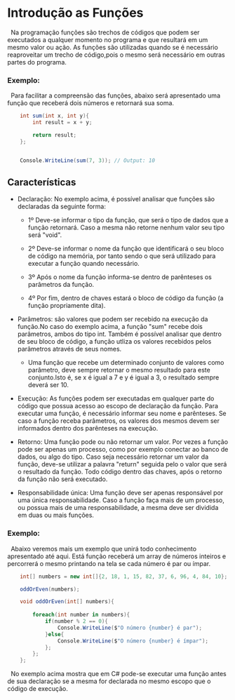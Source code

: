 # Introdução as Funções

&nbsp; Na programação funções são trechos de códigos que podem ser executados a qualquer momento no programa e que resultará em um mesmo valor ou ação. As funções são utilizadas quando se é necessário reaproveitar um trecho de código,pois o mesmo será necessário em outras partes do programa.

### Exemplo:

&nbsp; Para facilitar a compreensão das funções, abaixo será apresentado uma função que receberá dois números e retornará sua soma.

```csharp
    int sum(int x, int y){
        int result = x + y;

        return result;
    };


    Console.WriteLine(sum(7, 3)); // Output: 10

```


## Características

* Declaração: No exemplo acima, é possível analisar que funções são declaradas da seguinte forma:
    - 1º Deve-se informar o tipo da função, que será o tipo de dados que a função retornará. Caso a mesma não retorne nenhum valor seu tipo será "void".
    
    - 2º Deve-se informar o nome da função que identificará o seu bloco de código na memória, por tanto sendo o que será utilizado para executar a função quando necessário.
    
    - 3º Após o nome da função informa-se dentro de parênteses os parâmetros da função.
    
    - 4º Por fim, dentro de chaves estará o bloco de código da função (a função propriamente dita).

* Parâmetros: são valores que podem ser recebido na execução da função.No caso do exemplo acima, a função "sum" recebe dois parâmetros, ambos do tipo int. Também é possível analisar que dentro de seu bloco de código, a função utliza os valores recebidos pelos parâmetros através de seus nomes. 

    - Uma função que recebe um determinado conjunto de valores como parâmetro, deve sempre retornar o mesmo resultado para este conjunto.Isto é, se x é igual a 7 e y é igual a 3, o resultado sempre deverá ser 10.

* Execução:  As funções podem ser executadas em qualquer parte do código que possua acesso ao escopo de declaração da função. Para executar uma função, é necessário informar seu nome e parênteses. Se caso a função receba parâmetros, os valores dos mesmos devem ser informados dentro dos parênteses na execução.

* Retorno: Uma função pode ou não retornar um valor. Por vezes a função pode ser apenas um processo, como por exemplo conectar ao banco de dados, ou algo do tipo. Caso seja necessário retornar um valor da função, deve-se utilizar a palavra "return" seguida pelo o valor que será o resultado da função. Todo código dentro das chaves, após o retorno da função não será executado.

* Responsabilidade única: Uma função deve ser apenas responsável por uma única responsabilidade. Caso a função faça mais de um processo, ou possua mais de uma responsabilidade, a mesma deve ser dividida em duas ou mais funções. 


### Exemplo:

&nbsp; Abaixo veremos mais um exemplo que unirá todo conhecimento apresentado até aqui. Está função receberá um array de números inteiros e percorrerá o mesmo printando na tela se cada número é par ou ímpar.

```csharp
    int[] numbers = new int[]{2, 18, 1, 15, 82, 37, 6, 96, 4, 84, 10};

    oddOrEven(numbers);

    void oddOrEven(int[] numbers){
        
        foreach(int number in numbers){
            if(number % 2 == 0){
                Console.WriteLine($"O número {number} é par");
            }else{
                Console.WriteLine($"O número {number} é ímpar");
            };
        };
    };
```

&nbsp; No exemplo acima mostra que em C# pode-se executar uma função antes de sua declaração se a mesma for declarada no mesmo escopo que o código de execução.

